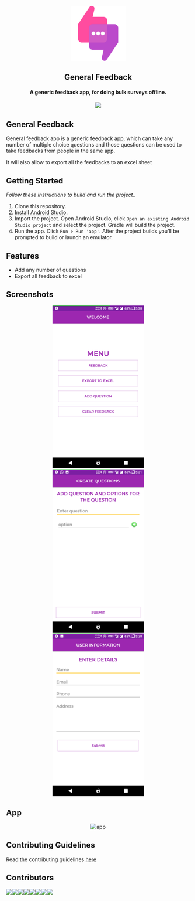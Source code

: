 <p align="center"><a href="https://github.com/arshadkazmi42/general-feedback"><img src="assets/logo.png" width="150"/></a></p>

<h2 align="center"><b>General Feedback</b></h2>
<h4 align="center">A generic feedback app, for doing bulk surveys offline.</h4>

<p align="center"><a href="https://play.google.com/store/apps/details?id=com.arshad.feedback"><img src="https://play.google.com/intl/en_us/badges/images/generic/en_badge_web_generic.png" width="250"/></a></p>


## General Feedback

General feedback app is a generic feedback app, which can take any number of multiple choice questions and those questions can be used to take feedbacks from people in the same app.

It will also allow to export all the feedbacks to an excel sheet

## Getting Started

_Follow these instructions to build and run the project.._

1. Clone this repository.
3. [Install Android Studio](https://developer.android.com/sdk/index.html).
5. Import the project. Open Android Studio, click `Open an existing Android
   Studio project` and select the project. Gradle will build the project.
6. Run the app. Click `Run > Run 'app'`. After the project builds you'll be
   prompted to build or launch an emulator.

## Features

* Add any number of questions
* Export all feedback to excel

## Screenshots
<div align="center">
   <img src="assets/Welcome_Screen.png" width="250" hspace="20"/>
   <img src="assets/Add_question.png" width="250" hspace="20"/>
   <img src="assets/User_info.png" width="250" hspace="20"/>
</div>

## App
<p align="center">
    <img src="assets/app.gif" alt="app"/> <br>
    </p>

## Contributing Guidelines

Read the contributing guidelines [here](https://github.com/arshadkazmi42/general-feedback/blob/master/CONTRIBUTING.md)

## Contributors

[![](https://sourcerer.io/fame/arshadkazmi42/arshadkazmi42/general-feedback/images/0)](https://sourcerer.io/fame/arshadkazmi42/arshadkazmi42/general-feedback/links/0)[![](https://sourcerer.io/fame/arshadkazmi42/arshadkazmi42/general-feedback/images/1)](https://sourcerer.io/fame/arshadkazmi42/arshadkazmi42/general-feedback/links/1)[![](https://sourcerer.io/fame/arshadkazmi42/arshadkazmi42/general-feedback/images/2)](https://sourcerer.io/fame/arshadkazmi42/arshadkazmi42/general-feedback/links/2)[![](https://sourcerer.io/fame/arshadkazmi42/arshadkazmi42/general-feedback/images/3)](https://sourcerer.io/fame/arshadkazmi42/arshadkazmi42/general-feedback/links/3)[![](https://sourcerer.io/fame/arshadkazmi42/arshadkazmi42/general-feedback/images/4)](https://sourcerer.io/fame/arshadkazmi42/arshadkazmi42/general-feedback/links/4)[![](https://sourcerer.io/fame/arshadkazmi42/arshadkazmi42/general-feedback/images/5)](https://sourcerer.io/fame/arshadkazmi42/arshadkazmi42/general-feedback/links/5)[![](https://sourcerer.io/fame/arshadkazmi42/arshadkazmi42/general-feedback/images/6)](https://sourcerer.io/fame/arshadkazmi42/arshadkazmi42/general-feedback/links/6)[![](https://sourcerer.io/fame/arshadkazmi42/arshadkazmi42/general-feedback/images/7)](https://sourcerer.io/fame/arshadkazmi42/arshadkazmi42/general-feedback/links/7)
